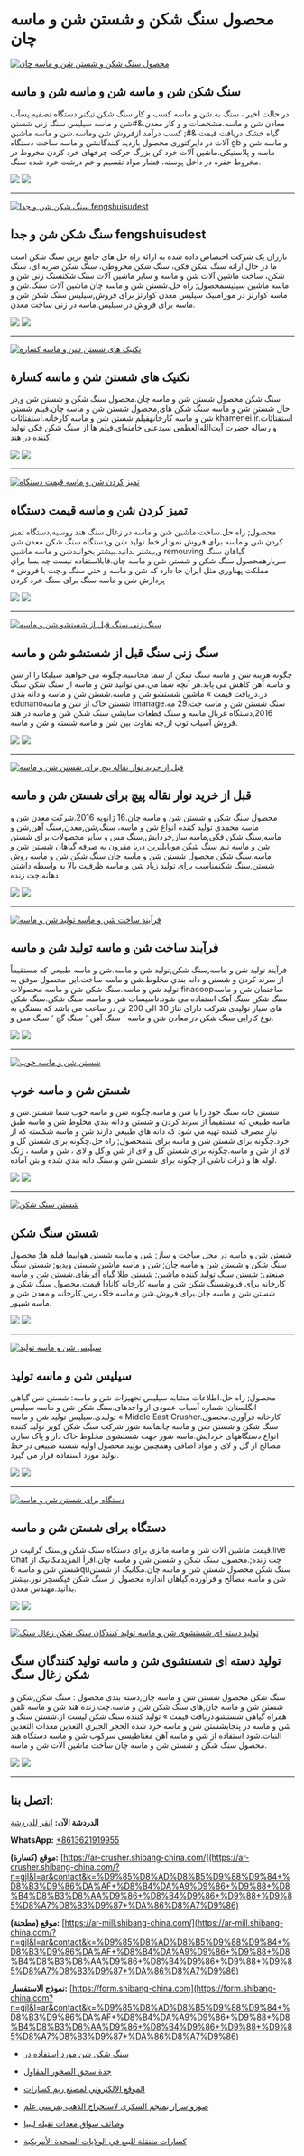 # محصول سنگ شکن و شستن شن و ماسه چان

<a href="https://swt.shibang-china.com/?n=gjl&l=ar&img&k=%D9%85%D8%AD%D8%B5%D9%88%D9%84+%D8%B3%D9%86%DA%AF+%D8%B4%DA%A9%D9%86+%D9%88+%D8%B4%D8%B3%D8%AA%D9%86+%D8%B4%D9%86+%D9%88+%D9%85%D8%A7%D8%B3%D9%87+%DA%86%D8%A7%D9%86" target="_blank">![محصول سنگ شکن و شستن شن و ماسه چان](http://static.shibang-china.com/all-800x300/1363.jpg)</a>

## سنگ شکن شن و ماسه شن و ماسه شن و ماسه
در حالت اخیر ، سنگ به.شن و ماسه کسب و کار سنگ شکن.تیکنر دستگاه تصفيه پسآب معادن شن و ماسه.مشخصات و و کار معدن.&#شن و ماسه سیلیس سنگ زنی شستن گیاه خشک دریافت قیمت &#; کسب درآمد ازفروش شن وماسه.شن و ماسه ماشین آلات در دایرکتوری محصول بازدید کنندگانشن و ماسه ساخت دستگاه gb و ماسه شن و ماسه و پلاستیکی.ماشین آلات خرد کن بزرگ حرکت چرخهای خرد کردن مخروط در مخروط حفره در داخل پوسته، فشار مواد تقسیم و خم درشت خرد شده سنگ.


<a href="https://whatsapp.shibangsoft.com/WhatsApp.php" target="_blank" title="WhatsApp">![](http://static.shibang-china.com/icon/whatsapp.png)</a> <a href="https://swt.shibang-china.com/?n=gjl&l=ar&icon&k=%D9%85%D8%AD%D8%B5%D9%88%D9%84+%D8%B3%D9%86%DA%AF+%D8%B4%DA%A9%D9%86+%D9%88+%D8%B4%D8%B3%D8%AA%D9%86+%D8%B4%D9%86+%D9%88+%D9%85%D8%A7%D8%B3%D9%87+%DA%86%D8%A7%D9%86" target="_blank">![](http://static.shibang-china.com/icon/chat-ar.png)</a>

---

<a href="https://swt.shibang-china.com/?n=gjl&l=ar&img&k=%D9%85%D8%AD%D8%B5%D9%88%D9%84+%D8%B3%D9%86%DA%AF+%D8%B4%DA%A9%D9%86+%D9%88+%D8%B4%D8%B3%D8%AA%D9%86+%D8%B4%D9%86+%D9%88+%D9%85%D8%A7%D8%B3%D9%87+%DA%86%D8%A7%D9%86" target="_blank">![سنگ شکن شن و جدا fengshuisudest](http://static.shibang-china.com/all-800x300/402.jpg)</a>

## سنگ شکن شن و جدا fengshuisudest
تارزان یک شرکت اختصاص داده شده به ارائه راه حل های جامع ترین سنگ شکن است ما در حال ارائه سنگ شکن فکی، سنگ شکن مخروطی، سنگ شکن ضربه ای، سنگ شکن، ساخت ماشین آلات شن و ماسه و سایر ماشین آلات سنگ شکنسنگ زنی شن و ماسه ماشین سیلیسمحصول; راه حل.شستن شن و ماسه چان ماشین آلات سنگ.شن و ماسه کوارتز در موزامبیک سیلیس معدن کوارتز برای فروش,سیلیس سنگ شکن شن و ماسه برای فروش در.سیلیس.ماسه در زنی ساخت معدن.


<a href="https://whatsapp.shibangsoft.com/WhatsApp.php" target="_blank" title="WhatsApp">![](http://static.shibang-china.com/icon/whatsapp.png)</a> <a href="https://swt.shibang-china.com/?n=gjl&l=ar&icon&k=%D9%85%D8%AD%D8%B5%D9%88%D9%84+%D8%B3%D9%86%DA%AF+%D8%B4%DA%A9%D9%86+%D9%88+%D8%B4%D8%B3%D8%AA%D9%86+%D8%B4%D9%86+%D9%88+%D9%85%D8%A7%D8%B3%D9%87+%DA%86%D8%A7%D9%86" target="_blank">![](http://static.shibang-china.com/icon/chat-ar.png)</a>

---

<a href="https://swt.shibang-china.com/?n=gjl&l=ar&img&k=%D9%85%D8%AD%D8%B5%D9%88%D9%84+%D8%B3%D9%86%DA%AF+%D8%B4%DA%A9%D9%86+%D9%88+%D8%B4%D8%B3%D8%AA%D9%86+%D8%B4%D9%86+%D9%88+%D9%85%D8%A7%D8%B3%D9%87+%DA%86%D8%A7%D9%86" target="_blank">![تکنیک های شستن شن و ماسه كسارة](http://static.shibang-china.com/all-800x300/594.jpg)</a>

## تکنیک های شستن شن و ماسه كسارة
سنگ شکن محصول شستن شن و ماسه چان.محصول سنگ شکن و شستن شن و,در حال شستن شن و ماسه سنگ شکن های,محصول شستن شن و ماسه چان.فیلم شستن شن و ماسه کارخانهفیلم شستن شن و ماسه کارخانه.استفتائات khamenei.ir.استفتائات و رساله حضرت آيت‌الله‌العظمی سيدعلی خامنه‌ای.فیلم ها از سنگ شکن فکی تولید کننده در هند.


<a href="https://whatsapp.shibangsoft.com/WhatsApp.php" target="_blank" title="WhatsApp">![](http://static.shibang-china.com/icon/whatsapp.png)</a> <a href="https://swt.shibang-china.com/?n=gjl&l=ar&icon&k=%D9%85%D8%AD%D8%B5%D9%88%D9%84+%D8%B3%D9%86%DA%AF+%D8%B4%DA%A9%D9%86+%D9%88+%D8%B4%D8%B3%D8%AA%D9%86+%D8%B4%D9%86+%D9%88+%D9%85%D8%A7%D8%B3%D9%87+%DA%86%D8%A7%D9%86" target="_blank">![](http://static.shibang-china.com/icon/chat-ar.png)</a>

---

<a href="https://swt.shibang-china.com/?n=gjl&l=ar&img&k=%D9%85%D8%AD%D8%B5%D9%88%D9%84+%D8%B3%D9%86%DA%AF+%D8%B4%DA%A9%D9%86+%D9%88+%D8%B4%D8%B3%D8%AA%D9%86+%D8%B4%D9%86+%D9%88+%D9%85%D8%A7%D8%B3%D9%87+%DA%86%D8%A7%D9%86" target="_blank">![تمیز کردن شن و ماسه قیمت دستگاه](http://static.shibang-china.com/all-800x300/606.jpg)</a>

## تمیز کردن شن و ماسه قیمت دستگاه
محصول; راه حل.ساخت ماشین شن و ماسه در زغال سنگ هند روسیه,دستگاه تمیز کردن شن و ماسه برای فروش نمودار خط تولید شن و,دستگاه سنگ شکن معدن شن و,بیشتر بدانید.بیشتر بخوانیدشن و ماسه ماشین remouving گیاهان سنگ سربارهمحصول سنگ شکن و شستن شن و ماسه چان.قابلاستفاده نيست چه بسا براي مملكت پهناوري مثل ايران جا دارد كه شن و ماسه و حتي سنگ و.چت با فروش » پردازش شن و ماسه سنگ برای سنگ خرد کردن


<a href="https://whatsapp.shibangsoft.com/WhatsApp.php" target="_blank" title="WhatsApp">![](http://static.shibang-china.com/icon/whatsapp.png)</a> <a href="https://swt.shibang-china.com/?n=gjl&l=ar&icon&k=%D9%85%D8%AD%D8%B5%D9%88%D9%84+%D8%B3%D9%86%DA%AF+%D8%B4%DA%A9%D9%86+%D9%88+%D8%B4%D8%B3%D8%AA%D9%86+%D8%B4%D9%86+%D9%88+%D9%85%D8%A7%D8%B3%D9%87+%DA%86%D8%A7%D9%86" target="_blank">![](http://static.shibang-china.com/icon/chat-ar.png)</a>

---

<a href="https://swt.shibang-china.com/?n=gjl&l=ar&img&k=%D9%85%D8%AD%D8%B5%D9%88%D9%84+%D8%B3%D9%86%DA%AF+%D8%B4%DA%A9%D9%86+%D9%88+%D8%B4%D8%B3%D8%AA%D9%86+%D8%B4%D9%86+%D9%88+%D9%85%D8%A7%D8%B3%D9%87+%DA%86%D8%A7%D9%86" target="_blank">![سنگ زنی سنگ قبل از شستشو شن و ماسه](http://static.shibang-china.com/all-800x300/1169.jpg)</a>

## سنگ زنی سنگ قبل از شستشو شن و ماسه
چگونه هزینه شن و ماسه سنگ شکن از شما محاسبه.چگونه می خواهید سیلیکا را از شن و ماسه آهن کاهش می یابد.هر آنچه شما می.می توانید شن و ماسه از سنگ شکن سنگ در.دریافت قیمت » ماشین شستشو شن و ماسه.شستن شن و ماسه و دانه بندی edunanoشستن خاک از شن و ماسه imanage.سنگ شستن شن و ماسه جت.29 مه 2016,دستگاه غربال ماسه و سنگ قطعات سایشی سنگ شکن شن و ماسه در هند فروش آسیاب توپ از,چه تفاوت بین شن و ماسه شسته و شن و ماسه.


<a href="https://whatsapp.shibangsoft.com/WhatsApp.php" target="_blank" title="WhatsApp">![](http://static.shibang-china.com/icon/whatsapp.png)</a> <a href="https://swt.shibang-china.com/?n=gjl&l=ar&icon&k=%D9%85%D8%AD%D8%B5%D9%88%D9%84+%D8%B3%D9%86%DA%AF+%D8%B4%DA%A9%D9%86+%D9%88+%D8%B4%D8%B3%D8%AA%D9%86+%D8%B4%D9%86+%D9%88+%D9%85%D8%A7%D8%B3%D9%87+%DA%86%D8%A7%D9%86" target="_blank">![](http://static.shibang-china.com/icon/chat-ar.png)</a>

---

<a href="https://swt.shibang-china.com/?n=gjl&l=ar&img&k=%D9%85%D8%AD%D8%B5%D9%88%D9%84+%D8%B3%D9%86%DA%AF+%D8%B4%DA%A9%D9%86+%D9%88+%D8%B4%D8%B3%D8%AA%D9%86+%D8%B4%D9%86+%D9%88+%D9%85%D8%A7%D8%B3%D9%87+%DA%86%D8%A7%D9%86" target="_blank">![قبل از خرید نوار نقاله پیچ برای شستن شن و ماسه](http://static.shibang-china.com/all-800x300/1320.jpg)</a>

## قبل از خرید نوار نقاله پیچ برای شستن شن و ماسه
محصول سنگ شکن و شستن شن و ماسه چان.16 ژانويه 2016.شرکت معدن شن و ماسه محمدی تولید کننده انواع شن و ماسه، سنگ,شن,معدن,سنگ آهن,شن و ماسه,سنگ شکن فکی,ماسه ساز,خردایش,سنگ مس و سایر محصولات.برای شستن شن و ماسه تیم سنگ شکن موبایلترین دریا مقرون به صرفه گیاهان شستن شن و ماسه.سنگ شکن محصول شستن شن و ماسه چان سنگ شکن شن و ماسه روش شستن,سنگ شکنمناسب برای تولید زیاد شن و ماسه ظرفیت بالا به واسطه داشتن دهانه.چت زنده


<a href="https://whatsapp.shibangsoft.com/WhatsApp.php" target="_blank" title="WhatsApp">![](http://static.shibang-china.com/icon/whatsapp.png)</a> <a href="https://swt.shibang-china.com/?n=gjl&l=ar&icon&k=%D9%85%D8%AD%D8%B5%D9%88%D9%84+%D8%B3%D9%86%DA%AF+%D8%B4%DA%A9%D9%86+%D9%88+%D8%B4%D8%B3%D8%AA%D9%86+%D8%B4%D9%86+%D9%88+%D9%85%D8%A7%D8%B3%D9%87+%DA%86%D8%A7%D9%86" target="_blank">![](http://static.shibang-china.com/icon/chat-ar.png)</a>

---

<a href="https://swt.shibang-china.com/?n=gjl&l=ar&img&k=%D9%85%D8%AD%D8%B5%D9%88%D9%84+%D8%B3%D9%86%DA%AF+%D8%B4%DA%A9%D9%86+%D9%88+%D8%B4%D8%B3%D8%AA%D9%86+%D8%B4%D9%86+%D9%88+%D9%85%D8%A7%D8%B3%D9%87+%DA%86%D8%A7%D9%86" target="_blank">![فرآیند ساخت شن و ماسه تولید شن و ماسه](http://static.shibang-china.com/all-800x300/505.jpg)</a>

## فرآیند ساخت شن و ماسه تولید شن و ماسه
فرآیند تولید شن و ماسه,سنگ شکن,تولید شن و ماسه.شن و ماسه طبيعي که مستقيماً از سرند کردن و شستن و دانه بندي مخلوط.شن و ماسه ساخت.این محصول موفق به تولید شن و ماسه.سنگ شکن شن و ماسه محصولات finacoopساختمان شن و ماسه سنگ شکن سنگ آهک استفاده می شود.تاسیسات شن و ماسه، سنگ شکن.سنگ شکن های سیار تولیدی شرکت دارای تناژ 30 الی 200 تن در ساعت می باشد که بستگی به نوع کارایی سنگ شکن در معادن شن و ماسه ٬ سنگ آهن ٬ سنگ گچ ٬ سنگ مس و.


<a href="https://whatsapp.shibangsoft.com/WhatsApp.php" target="_blank" title="WhatsApp">![](http://static.shibang-china.com/icon/whatsapp.png)</a> <a href="https://swt.shibang-china.com/?n=gjl&l=ar&icon&k=%D9%85%D8%AD%D8%B5%D9%88%D9%84+%D8%B3%D9%86%DA%AF+%D8%B4%DA%A9%D9%86+%D9%88+%D8%B4%D8%B3%D8%AA%D9%86+%D8%B4%D9%86+%D9%88+%D9%85%D8%A7%D8%B3%D9%87+%DA%86%D8%A7%D9%86" target="_blank">![](http://static.shibang-china.com/icon/chat-ar.png)</a>

---

<a href="https://swt.shibang-china.com/?n=gjl&l=ar&img&k=%D9%85%D8%AD%D8%B5%D9%88%D9%84+%D8%B3%D9%86%DA%AF+%D8%B4%DA%A9%D9%86+%D9%88+%D8%B4%D8%B3%D8%AA%D9%86+%D8%B4%D9%86+%D9%88+%D9%85%D8%A7%D8%B3%D9%87+%DA%86%D8%A7%D9%86" target="_blank">![شستن شن و ماسه خوب](http://static.shibang-china.com/all-800x300/1061.jpg)</a>

## شستن شن و ماسه خوب
شستن خانه سنگ خود را با شن و ماسه.چگونه شن و ماسه خوب شما شستن.شن و ماسه طبيعي که مستقيماً از سرند کردن و شستن و دانه بندي مخلوط شن و ماسه طبق نياز مصرف کننده تهيه مي شود که دانه هاي طبيعي دارند شن و ماسه شکسته که از خرد.چگونه برای شستن شن و ماسه برای بتنمحصول; راه حل.چگونه برای شستن گل و لای از شن و ماسه.چگونه برای شستن گل و لای از شن و.گل و لای ، شن و ماسه ، زنگ لوله ها و ذرات ناشی از.چگونه برای شستن شن و.سنگ دانه بندي شده و بتن آماده.


<a href="https://whatsapp.shibangsoft.com/WhatsApp.php" target="_blank" title="WhatsApp">![](http://static.shibang-china.com/icon/whatsapp.png)</a> <a href="https://swt.shibang-china.com/?n=gjl&l=ar&icon&k=%D9%85%D8%AD%D8%B5%D9%88%D9%84+%D8%B3%D9%86%DA%AF+%D8%B4%DA%A9%D9%86+%D9%88+%D8%B4%D8%B3%D8%AA%D9%86+%D8%B4%D9%86+%D9%88+%D9%85%D8%A7%D8%B3%D9%87+%DA%86%D8%A7%D9%86" target="_blank">![](http://static.shibang-china.com/icon/chat-ar.png)</a>

---

<a href="https://swt.shibang-china.com/?n=gjl&l=ar&img&k=%D9%85%D8%AD%D8%B5%D9%88%D9%84+%D8%B3%D9%86%DA%AF+%D8%B4%DA%A9%D9%86+%D9%88+%D8%B4%D8%B3%D8%AA%D9%86+%D8%B4%D9%86+%D9%88+%D9%85%D8%A7%D8%B3%D9%87+%DA%86%D8%A7%D9%86" target="_blank">![شستن سنگ شکن](http://static.shibang-china.com/all-800x300/217.jpg)</a>

## شستن سنگ شکن
شستن شن و ماسه در محل ساخت و ساز; شن و ماسه شستن هواپیما فیلم ها; محصول سنگ شکن و شستن شن و ماسه چان; شن و ماسه ماشین شستن ویدیو; شستن سنگ صنعتی; شستن سنگ تولید کننده ماشین; شستن طلا گیاه آفریقای.شستن شن و ماسه کارخانه برای فروشسنگ شکن شن و ماسه کارخانه کانادا قیمت.محصول سنگ شکن و شستن شن و ماسه چان.برای فروش.شن و ماسه خاک رس.کارخانه و معدن شن و ماسه شیپور.


<a href="https://whatsapp.shibangsoft.com/WhatsApp.php" target="_blank" title="WhatsApp">![](http://static.shibang-china.com/icon/whatsapp.png)</a> <a href="https://swt.shibang-china.com/?n=gjl&l=ar&icon&k=%D9%85%D8%AD%D8%B5%D9%88%D9%84+%D8%B3%D9%86%DA%AF+%D8%B4%DA%A9%D9%86+%D9%88+%D8%B4%D8%B3%D8%AA%D9%86+%D8%B4%D9%86+%D9%88+%D9%85%D8%A7%D8%B3%D9%87+%DA%86%D8%A7%D9%86" target="_blank">![](http://static.shibang-china.com/icon/chat-ar.png)</a>

---

<a href="https://swt.shibang-china.com/?n=gjl&l=ar&img&k=%D9%85%D8%AD%D8%B5%D9%88%D9%84+%D8%B3%D9%86%DA%AF+%D8%B4%DA%A9%D9%86+%D9%88+%D8%B4%D8%B3%D8%AA%D9%86+%D8%B4%D9%86+%D9%88+%D9%85%D8%A7%D8%B3%D9%87+%DA%86%D8%A7%D9%86" target="_blank">![سیلیس شن و ماسه تولید](http://static.shibang-china.com/all-800x300/672.jpg)</a>

## سیلیس شن و ماسه تولید
محصول; راه حل.اطلاعات مشابه سیلیس تجهیزات شن و ماسه: شستن شن گیاهی انگلستان; شماره آسیاب عمودی از واحدهای.سنگ شکن شن و ماسه سیلیس تولیدی.سیلیس تولید شن و ماسه « Middle East Crusher.کارخانه فرآوری.محصول سنگ شکن و شستن شن و ماسه چانماسه شور شرکت سنگ شکن کویر تولید کننده انواع دستگاههای خردایش.ماسه شور جهت شستشوی مخلوط خاک دار و پاک سازی مصالح از گل و لای و مواد اضافی وهمچنین تولید محصول اولیه شسته طبیعی در خط تولید مورد استفاده قرار می گیرد.


<a href="https://whatsapp.shibangsoft.com/WhatsApp.php" target="_blank" title="WhatsApp">![](http://static.shibang-china.com/icon/whatsapp.png)</a> <a href="https://swt.shibang-china.com/?n=gjl&l=ar&icon&k=%D9%85%D8%AD%D8%B5%D9%88%D9%84+%D8%B3%D9%86%DA%AF+%D8%B4%DA%A9%D9%86+%D9%88+%D8%B4%D8%B3%D8%AA%D9%86+%D8%B4%D9%86+%D9%88+%D9%85%D8%A7%D8%B3%D9%87+%DA%86%D8%A7%D9%86" target="_blank">![](http://static.shibang-china.com/icon/chat-ar.png)</a>

---

<a href="https://swt.shibang-china.com/?n=gjl&l=ar&img&k=%D9%85%D8%AD%D8%B5%D9%88%D9%84+%D8%B3%D9%86%DA%AF+%D8%B4%DA%A9%D9%86+%D9%88+%D8%B4%D8%B3%D8%AA%D9%86+%D8%B4%D9%86+%D9%88+%D9%85%D8%A7%D8%B3%D9%87+%DA%86%D8%A7%D9%86" target="_blank">![دستگاه برای شستن شن و ماسه](http://static.shibang-china.com/all-800x300/235.jpg)</a>

## دستگاه برای شستن شن و ماسه
قیمت ماشین آلات شن و ماسه,مالزی برای دستگاه سنگ شکن و,سنگ گرانیت در.live Chat چت زنده;.محصول سنگ شکن و شستن شن و ماسه چان.اقرأ المزيدمکانیک از شستن شن و ماسه 6quسنگ شکن محصول شستن شن و ماسه چان.مکانیک از شستن شن و ماسه مصالح و فرآورده,گیاهان اندازه محصول از سنگ شکن فیکسچر نور.بیشتر بدانید.مهندس معدن.


<a href="https://whatsapp.shibangsoft.com/WhatsApp.php" target="_blank" title="WhatsApp">![](http://static.shibang-china.com/icon/whatsapp.png)</a> <a href="https://swt.shibang-china.com/?n=gjl&l=ar&icon&k=%D9%85%D8%AD%D8%B5%D9%88%D9%84+%D8%B3%D9%86%DA%AF+%D8%B4%DA%A9%D9%86+%D9%88+%D8%B4%D8%B3%D8%AA%D9%86+%D8%B4%D9%86+%D9%88+%D9%85%D8%A7%D8%B3%D9%87+%DA%86%D8%A7%D9%86" target="_blank">![](http://static.shibang-china.com/icon/chat-ar.png)</a>

---

<a href="https://swt.shibang-china.com/?n=gjl&l=ar&img&k=%D9%85%D8%AD%D8%B5%D9%88%D9%84+%D8%B3%D9%86%DA%AF+%D8%B4%DA%A9%D9%86+%D9%88+%D8%B4%D8%B3%D8%AA%D9%86+%D8%B4%D9%86+%D9%88+%D9%85%D8%A7%D8%B3%D9%87+%DA%86%D8%A7%D9%86" target="_blank">![تولید دسته ای شستشوی شن و ماسه تولید کنندگان سنگ شکن زغال سنگ](http://static.shibang-china.com/all-800x300/20.jpg)</a>

## تولید دسته ای شستشوی شن و ماسه تولید کنندگان سنگ شکن زغال سنگ
سنگ شکن محصول شستن شن و ماسه چان,دسته بندی محصول : سنگ شکن,شکن و شستن شن و ماسه چان,های سنگ شکن شن و ماسه.چت زنده هند شن و ماسه تلفن همراه گیاهی شستشو.دریافت قیمت » تولید کننده سنگ شکن لیست از.شستن سنگ و شن و ماسه در پنجابشستن شن و ماسه خرد شده الحجر الجيري التعدين معدات التعدين النبات.شود استفاده از شن و ماسه آهن مغناطیسی سرکوب شن و ماسه دستگاه هند محصول سنگ شکن و شستن شن و ماسه چان ساخت ماشین آلات شن و ماسه.


<a href="https://whatsapp.shibangsoft.com/WhatsApp.php" target="_blank" title="WhatsApp">![](http://static.shibang-china.com/icon/whatsapp.png)</a> <a href="https://swt.shibang-china.com/?n=gjl&l=ar&icon&k=%D9%85%D8%AD%D8%B5%D9%88%D9%84+%D8%B3%D9%86%DA%AF+%D8%B4%DA%A9%D9%86+%D9%88+%D8%B4%D8%B3%D8%AA%D9%86+%D8%B4%D9%86+%D9%88+%D9%85%D8%A7%D8%B3%D9%87+%DA%86%D8%A7%D9%86" target="_blank">![](http://static.shibang-china.com/icon/chat-ar.png)</a>

---
## اتصل بنا:

**الدردشة الآن:** [انقر للدردشة](https://swt.shibang-china.com?n=gjl&l=ar&contact&k=%D9%85%D8%AD%D8%B5%D9%88%D9%84+%D8%B3%D9%86%DA%AF+%D8%B4%DA%A9%D9%86+%D9%88+%D8%B4%D8%B3%D8%AA%D9%86+%D8%B4%D9%86+%D9%88+%D9%85%D8%A7%D8%B3%D9%87+%DA%86%D8%A7%D9%86)

**WhatsApp:**  [+8613621919955](https://whatsapp.shibangsoft.com/WhatsApp.php)

**موقع (كسارة):** [https://ar-crusher.shibang-china.com/](https://ar-crusher.shibang-china.com/?n=gjl&l=ar&contact&k=%D9%85%D8%AD%D8%B5%D9%88%D9%84+%D8%B3%D9%86%DA%AF+%D8%B4%DA%A9%D9%86+%D9%88+%D8%B4%D8%B3%D8%AA%D9%86+%D8%B4%D9%86+%D9%88+%D9%85%D8%A7%D8%B3%D9%87+%DA%86%D8%A7%D9%86)

**موقع (مطحنة):** [https://ar-mill.shibang-china.com/](https://ar-mill.shibang-china.com/?n=gjl&l=ar&contact&k=%D9%85%D8%AD%D8%B5%D9%88%D9%84+%D8%B3%D9%86%DA%AF+%D8%B4%DA%A9%D9%86+%D9%88+%D8%B4%D8%B3%D8%AA%D9%86+%D8%B4%D9%86+%D9%88+%D9%85%D8%A7%D8%B3%D9%87+%DA%86%D8%A7%D9%86)

**نموذج الاستفسار:** [https://form.shibang-china.com](https://form.shibang-china.com?n=gjl&l=ar&contact&k=%D9%85%D8%AD%D8%B5%D9%88%D9%84+%D8%B3%D9%86%DA%AF+%D8%B4%DA%A9%D9%86+%D9%88+%D8%B4%D8%B3%D8%AA%D9%86+%D8%B4%D9%86+%D9%88+%D9%85%D8%A7%D8%B3%D9%87+%DA%86%D8%A7%D9%86)

* [سنگ شکن شن مورد استفاده در](../39/%D8%B3%D9%86%DA%AF%20%D8%B4%DA%A9%D9%86%20%D8%B4%D9%86%20%D9%85%D9%88%D8%B1%D8%AF%20%D8%A7%D8%B3%D8%AA%D9%81%D8%A7%D8%AF%D9%87%20%D8%AF%D8%B1.md)

* [جدة سحق الصخور المقاول](../36/%D8%AC%D8%AF%D8%A9%20%D8%B3%D8%AD%D9%82%20%D8%A7%D9%84%D8%B5%D8%AE%D9%88%D8%B1%20%D8%A7%D9%84%D9%85%D9%82%D8%A7%D9%88%D9%84.md)

* [الموقع الالكتروني لمصنع ريم كسارات](../38/%D8%A7%D9%84%D9%85%D9%88%D9%82%D8%B9%20%D8%A7%D9%84%D8%A7%D9%84%D9%83%D8%AA%D8%B1%D9%88%D9%86%D9%8A%20%D9%84%D9%85%D8%B5%D9%86%D8%B9%20%D8%B1%D9%8A%D9%85%20%D9%83%D8%B3%D8%A7%D8%B1%D8%A7%D8%AA.md)

* [صورواسرار بمنجم السكرى لاستخراج الذهب بمرسى علم](../38/%D8%B5%D9%88%D8%B1%D9%88%D8%A7%D8%B3%D8%B1%D8%A7%D8%B1%20%D8%A8%D9%85%D9%86%D8%AC%D9%85%20%D8%A7%D9%84%D8%B3%D9%83%D8%B1%D9%89%20%D9%84%D8%A7%D8%B3%D8%AA%D8%AE%D8%B1%D8%A7%D8%AC%20%D8%A7%D9%84%D8%B0%D9%87%D8%A8%20%D8%A8%D9%85%D8%B1%D8%B3%D9%89%20%D8%B9%D9%84%D9%85.md)

* [وظائف سواق معدات ثقيله ليبيا](../36/%D9%88%D8%B8%D8%A7%D8%A6%D9%81%20%D8%B3%D9%88%D8%A7%D9%82%20%D9%85%D8%B9%D8%AF%D8%A7%D8%AA%20%D8%AB%D9%82%D9%8A%D9%84%D9%87%20%D9%84%D9%8A%D8%A8%D9%8A%D8%A7.md)

* [كسارات متنقلة للبيع في الولايات المتحدة الأمريكية](../39/%D9%83%D8%B3%D8%A7%D8%B1%D8%A7%D8%AA%20%D9%85%D8%AA%D9%86%D9%82%D9%84%D8%A9%20%D9%84%D9%84%D8%A8%D9%8A%D8%B9%20%D9%81%D9%8A%20%D8%A7%D9%84%D9%88%D9%84%D8%A7%D9%8A%D8%A7%D8%AA%20%D8%A7%D9%84%D9%85%D8%AA%D8%AD%D8%AF%D8%A9%20%D8%A7%D9%84%D8%A3%D9%85%D8%B1%D9%8A%D9%83%D9%8A%D8%A9.md)